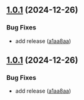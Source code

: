 ## [1.0.1](https://github.com/SmartGenx/hdf-desktops-electron/compare/v1.0.0...v1.0.1) (2024-12-26)


### Bug Fixes

* add release ([a1aa8aa](https://github.com/SmartGenx/hdf-desktops-electron/commit/a1aa8aa99935b5ecebd122d044469008506429fc))

## [1.0.1](https://github.com/SmartGenx/hdf-desktops-electron/compare/v1.0.0...v1.0.1) (2024-12-26)


### Bug Fixes

* add release ([a1aa8aa](https://github.com/SmartGenx/hdf-desktops-electron/commit/a1aa8aa99935b5ecebd122d044469008506429fc))
